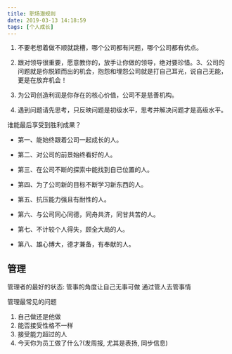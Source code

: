 ```yaml
---
title: 职场潜规则
date: 2019-03-13 14:18:59
tags: [个人成长]
---
```



1. 不要老想着做不顺就跳槽，哪个公司都有问题，哪个公司都有优点。

2. 跟对领导很重要，愿意教你的，放手让你做的领导，绝对要珍惜。3、公司的问题就是你脱颖而出的机会，抱怨和埋怨公司就是打自己耳光，说自己无能，更是在放弃机会！

5. 为公司创造利润是你存在的核心价值，公司不是慈善机构。

6. 遇到问题请先思考，只反映问题是初级水平，思考并解决问题才是高级水平。



谁能最后享受到胜利成果？

* 第一、能始终跟着公司一起成长的人。

* 第二、对公司的前景始终看好的人。

* 第三、在公司不断的探索中能找到自已位置的人。

* 第四、为了公司新的目标不断学习新东西的人。

* 第五、抗压能力强且有耐性的人。

* 第六、与公司同心同德，同舟共济，同甘共苦的人。

* 第七、不计较个人得失，顾全大局的人。

* 第八、雄心博大，德才兼备，有奉献的人。



## 管理

管理者的最好的状态: 管事的角度让自己无事可做
通过管人去管事情

管理最常见的问题

1. 自己做还是他做
2. 能否接受性格不一样
3. 接受能力超过的人
4. 今天你为员工做了什么?(发周报, 尤其是表扬, 同步信息)


